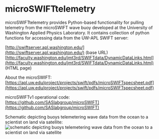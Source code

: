 # microSWIFTtelemetry
microSWIFTtelemetry provides Python-based functionality for pulling telemetry from the microSWIFT wave buoy developed at the University of Washington Applied Physics Laboratory. It contains collection of python functions for accessing data from the UW-APL SWIFT server:

[http://swiftserver.apl.washington.edu/](http://swiftserver.apl.washington.edu/) (base URL)
[http://faculty.washington.edu/jmt3rd/SWIFTdata/DynamicDataLinks.html](http://faculty.washington.edu/jmt3rd/SWIFTdata/DynamicDataLinks.html) (HTML page)

About the microSWIFT: [https://apl.uw.edu/project/projects/swift/pdfs/microSWIFTspecsheet.pdf](https://apl.uw.edu/project/projects/swift/pdfs/microSWIFTspecsheet.pdf)

microSWIFTv1 operational code: [https://github.com/SASlabgroup/microSWIFT](https://github.com/SASlabgroup/microSWIFT)

Schematic depicting buoys telemetering wave data from the ocean to a scientist on land via satellite:
![schematic depicting buoys telemetering wave data from the ocean to a scientist on land via satellite](./docs/imgs/how_telemetry_works.png)
